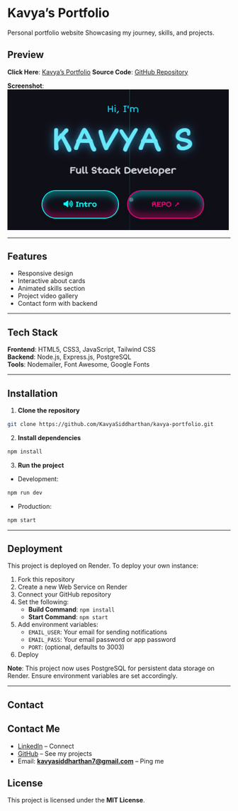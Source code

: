 # Kavya’s Portfolio
Personal portfolio website Showcasing my journey, skills, and projects.


## Preview
**Click Here**: [Kavya’s Portfolio](https://kavya-siddharthans-portfolio.onrender.com/)
**Source Code**: [GitHub Repository](https://github.com/KavyaSiddharthan/kavya-portfolio)


**Screenshot**:
<img src="assets/previewimage.png" alt="Portfolio Preview" width="500">

---

## Features  
- Responsive design  
- Interactive about cards  
- Animated skills section  
- Project video gallery  
- Contact form with backend    

---

## Tech Stack  
**Frontend**: HTML5, CSS3, JavaScript, Tailwind CSS  
**Backend**: Node.js, Express.js, PostgreSQL  
**Tools**: Nodemailer, Font Awesome, Google Fonts  

---

## Installation  
1. **Clone the repository**
```bash
git clone https://github.com/KavyaSiddharthan/kavya-portfolio.git
```

2. **Install dependencies**

```bash
npm install
```

3. **Run the project**

* Development:

```bash
npm run dev
```

* Production:

```bash
npm start
```

---

## Deployment

This project is deployed on Render. To deploy your own instance:

1. Fork this repository
2. Create a new Web Service on Render
3. Connect your GitHub repository
4. Set the following:
   - **Build Command**: `npm install`
   - **Start Command**: `npm start`
5. Add environment variables:
   - `EMAIL_USER`: Your email for sending notifications
   - `EMAIL_PASS`: Your email password or app password
   - `PORT`: (optional, defaults to 3003)
6. Deploy

**Note**: This project now uses PostgreSQL for persistent data storage on Render. Ensure environment variables are set accordingly.


---

## Contact

## Contact Me

* [LinkedIn](https://www.linkedin.com/in/kavya-siddharthan) – Connect
* [GitHub](https://github.com/KavyaSiddharthan) – See my projects
* Email: **[kavyasiddharthan7@gmail.com](mailto:kavyasiddharthan7@gmail.com)** – Ping me


## License

This project is licensed under the **MIT License**.
